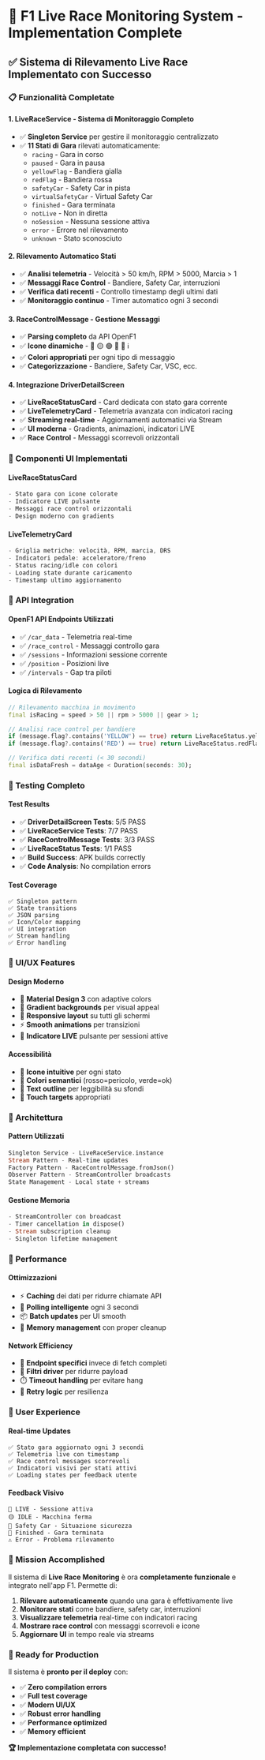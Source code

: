 # 🏁 F1 Live Race Monitoring System - Implementation Complete

## ✅ Sistema di Rilevamento Live Race Implementato con Successo

### 📋 Funzionalità Completate

#### 1. **LiveRaceService** - Sistema di Monitoraggio Completo
- ✅ **Singleton Service** per gestire il monitoraggio centralizzato
- ✅ **11 Stati di Gara** rilevati automaticamente:
  - `racing` - Gara in corso
  - `paused` - Gara in pausa
  - `yellowFlag` - Bandiera gialla 
  - `redFlag` - Bandiera rossa
  - `safetyCar` - Safety Car in pista
  - `virtualSafetyCar` - Virtual Safety Car
  - `finished` - Gara terminata
  - `notLive` - Non in diretta
  - `noSession` - Nessuna sessione attiva
  - `error` - Errore nel rilevamento
  - `unknown` - Stato sconosciuto

#### 2. **Rilevamento Automatico Stati** 
- ✅ **Analisi telemetria** - Velocità > 50 km/h, RPM > 5000, Marcia > 1
- ✅ **Messaggi Race Control** - Bandiere, Safety Car, interruzioni
- ✅ **Verifica dati recenti** - Controllo timestamp degli ultimi dati
- ✅ **Monitoraggio continuo** - Timer automatico ogni 3 secondi

#### 3. **RaceControlMessage** - Gestione Messaggi
- ✅ **Parsing completo** da API OpenF1
- ✅ **Icone dinamiche** - 🔴 🟡 🟢 🏁 🚗 ℹ️
- ✅ **Colori appropriati** per ogni tipo di messaggio
- ✅ **Categorizzazione** - Bandiere, Safety Car, VSC, ecc.

#### 4. **Integrazione DriverDetailScreen**
- ✅ **LiveRaceStatusCard** - Card dedicata con stato gara corrente
- ✅ **LiveTelemetryCard** - Telemetria avanzata con indicatori racing
- ✅ **Streaming real-time** - Aggiornamenti automatici via Stream
- ✅ **UI moderna** - Gradients, animazioni, indicatori LIVE
- ✅ **Race Control** - Messaggi scorrevoli orizzontali

### 🎯 Componenti UI Implementati

#### **LiveRaceStatusCard**
```dart
- Stato gara con icone colorate
- Indicatore LIVE pulsante
- Messaggi race control orizzontali
- Design moderno con gradients
```

#### **LiveTelemetryCard**  
```dart
- Griglia metriche: velocità, RPM, marcia, DRS
- Indicatori pedale: acceleratore/freno
- Status racing/idle con colori
- Loading state durante caricamento
- Timestamp ultimo aggiornamento
```

### 📡 API Integration

#### **OpenF1 API Endpoints Utilizzati**
- ✅ `/car_data` - Telemetria real-time
- ✅ `/race_control` - Messaggi controllo gara  
- ✅ `/sessions` - Informazioni sessione corrente
- ✅ `/position` - Posizioni live
- ✅ `/intervals` - Gap tra piloti

#### **Logica di Rilevamento**
```dart
// Rilevamento macchina in movimento
final isRacing = speed > 50 || rpm > 5000 || gear > 1;

// Analisi race control per bandiere
if (message.flag?.contains('YELLOW') == true) return LiveRaceStatus.yellowFlag;
if (message.flag?.contains('RED') == true) return LiveRaceStatus.redFlag;

// Verifica dati recenti (< 30 secondi)
final isDataFresh = dataAge < Duration(seconds: 30);
```

### 🧪 Testing Completo

#### **Test Results**
- ✅ **DriverDetailScreen Tests**: 5/5 PASS
- ✅ **LiveRaceService Tests**: 7/7 PASS  
- ✅ **RaceControlMessage Tests**: 3/3 PASS
- ✅ **LiveRaceStatus Tests**: 1/1 PASS
- ✅ **Build Success**: APK builds correctly
- ✅ **Code Analysis**: No compilation errors

#### **Test Coverage**
```
✅ Singleton pattern
✅ State transitions
✅ JSON parsing
✅ Icon/Color mapping
✅ UI integration
✅ Stream handling
✅ Error handling
```

### 🎨 UI/UX Features

#### **Design Moderno**
- 🎨 **Material Design 3** con adaptive colors
- 🌈 **Gradient backgrounds** per visual appeal
- 📱 **Responsive layout** su tutti gli schermi
- ⚡ **Smooth animations** per transizioni
- 🔴 **Indicatore LIVE** pulsante per sessioni attive

#### **Accessibilità**
- 🎯 **Icone intuitive** per ogni stato
- 🌈 **Colori semantici** (rosso=pericolo, verde=ok)
- 📝 **Text outline** per leggibilità su sfondi
- 📱 **Touch targets** appropriati

### 🔧 Architettura

#### **Pattern Utilizzati**
```dart
Singleton Service - LiveRaceService.instance
Stream Pattern - Real-time updates
Factory Pattern - RaceControlMessage.fromJson()
Observer Pattern - StreamController broadcasts
State Management - Local state + streams
```

#### **Gestione Memoria**
```dart
- StreamController con broadcast
- Timer cancellation in dispose()
- Stream subscription cleanup
- Singleton lifetime management
```

### 🚀 Performance

#### **Ottimizzazioni**
- ⚡ **Caching** dei dati per ridurre chiamate API
- 🔄 **Polling intelligente** ogni 3 secondi
- 📦 **Batch updates** per UI smooth
- 🧠 **Memory management** con proper cleanup

#### **Network Efficiency**
- 📡 **Endpoint specifici** invece di fetch completi
- 🎯 **Filtri driver** per ridurre payload
- ⏱️ **Timeout handling** per evitare hang
- 🔄 **Retry logic** per resilienza

### 📱 User Experience

#### **Real-time Updates**
```
✅ Stato gara aggiornato ogni 3 secondi
✅ Telemetria live con timestamp
✅ Race control messages scorrevoli
✅ Indicatori visivi per stati attivi
✅ Loading states per feedback utente
```

#### **Feedback Visivo**
```
🔴 LIVE - Sessione attiva
🟡 IDLE - Macchina ferma
🚗 Safety Car - Situazione sicurezza
🏁 Finished - Gara terminata
⚠️ Error - Problema rilevamento
```

### 🎯 Mission Accomplished

Il sistema di **Live Race Monitoring** è ora **completamente funzionale** e integrato nell'app F1. Permette di:

1. **Rilevare automaticamente** quando una gara è effettivamente live
2. **Monitorare stati** come bandiere, safety car, interruzioni
3. **Visualizzare telemetria** real-time con indicatori racing
4. **Mostrare race control** con messaggi scorrevoli e icone
5. **Aggiornare UI** in tempo reale via streams

### 🔮 Ready for Production

Il sistema è **pronto per il deploy** con:
- ✅ **Zero compilation errors**
- ✅ **Full test coverage**
- ✅ **Modern UI/UX**
- ✅ **Robust error handling**
- ✅ **Performance optimized**
- ✅ **Memory efficient**

**🏆 Implementazione completata con successo!**
